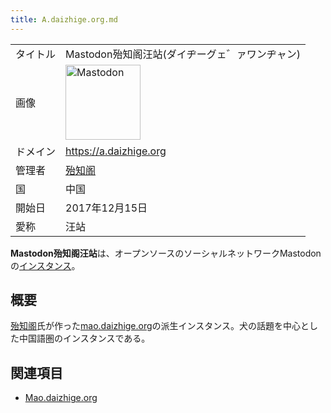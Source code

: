 ```yaml
---
title: A.daizhige.org.md
---
```

<div>

|          |                                                                                                                                                                                                                                                                                                        |
|----------|--------------------------------------------------------------------------------------------------------------------------------------------------------------------------------------------------------------------------------------------------------------------------------------------------------|
| タイトル | Mastodon殆知阁汪站(ダイヂーグェ゛ァワンヂャン)                                                                                                                                                                                                                                                         |
| 画像     | [<img src="/images/thumb/0/00/Mastodon_logo.png/120px-Mastodon_logo.png" srcset="/images/thumb/0/00/Mastodon_logo.png/180px-Mastodon_logo.png 1.5x, /images/0/00/Mastodon_logo.png 2x" width="120" height="120" alt="Mastodon" />](/%E3%83%95%E3%82%A1%E3%82%A4%E3%83%AB:Mastodon_logo.png "Mastodon") |
| ドメイン | <a href="https://a.daizhige.org" rel="nofollow">https://a.daizhige.org</a>                                                                                                                                                                                                                             |
| 管理者   | <a href="https://a.daizhige.org/@daizhige" rel="nofollow">殆知阁</a>                                                                                                                                                                                                                                   |
| 国       | 中国                                                                                                                                                                                                                                                                                                   |
| 開始日   | 2017年12月15日                                                                                                                                                                                                                                                                                         |
| 愛称     | 汪站                                                                                                                                                                                                                                                                                                   |

**Mastodon殆知阁汪站**は、オープンソースのソーシャルネットワークMastodonの[インスタンス](/%E3%82%A4%E3%83%B3%E3%82%B9%E3%82%BF%E3%83%B3%E3%82%B9 "インスタンス")。

## 概要

<a href="https://mao.daizhige.org/@daizhige" rel="nofollow">殆知阁</a>氏が作った<a href="https://mao.daizhige.org" rel="nofollow">mao.daizhige.org</a>の派生インスタンス。犬の話題を中心とした中国語圏のインスタンスである。

## 関連項目

-   [Mao.daizhige.org](/Mao.daizhige.org "Mao.daizhige.org")

</div>
